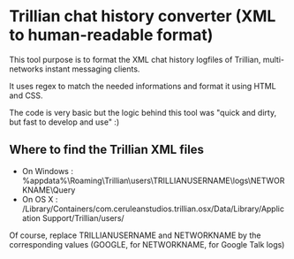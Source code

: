 Trillian chat history converter (XML to human-readable format)
===============================

This tool purpose is to format the XML chat history logfiles of Trillian, multi-networks instant messaging clients.

It uses regex to match the needed informations and format it using HTML and CSS.

The code is very basic but the logic behind this tool was "quick and dirty, but fast to develop and use" :)

Where to find the Trillian XML files
----------------------
* On Windows : %appdata%\Roaming\Trillian\users\TRILLIANUSERNAME\logs\NETWORKNAME\Query
* On OS X : /Library/Containers/com.ceruleanstudios.trillian.osx/Data/Library/Application Support/Trillian/users/

Of course, replace TRILLIANUSERNAME and NETWORKNAME by the corresponding values (GOOGLE, for NETWORKNAME, for Google Talk logs)
